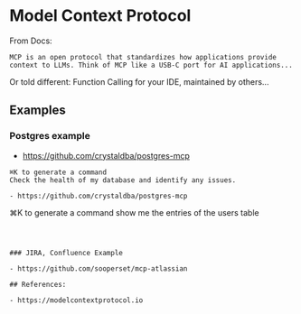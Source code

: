 # Model Context Protocol

From Docs:

```
MCP is an open protocol that standardizes how applications provide context to LLMs. Think of MCP like a USB-C port for AI applications...

```

Or told different: Function Calling for your IDE, maintained by others...

## Examples

### Postgres example

- https://github.com/crystaldba/postgres-mcp

```
⌘K to generate a command
Check the health of my database and identify any issues.
```

```
- https://github.com/crystaldba/postgres-mcp

```
⌘K to generate a command
show me the entries of the users table
```



### JIRA, Confluence Example

- https://github.com/sooperset/mcp-atlassian

## References:

- https://modelcontextprotocol.io
